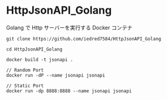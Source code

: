 # HttpJsonAPI_Golang

Golang で Http サーバーを実行する Docker コンテナ

```
git clone https://github.com/iedred7584/HttpJsonAPI_Golang

cd HttpJsonAPI_Golang

docker build -t jsonapi .

// Random Port
docker run -dP --name jsonapi jsonapi

// Static Port
docker run -dp 8888:8888 --name jsonapi jsonapi
```
